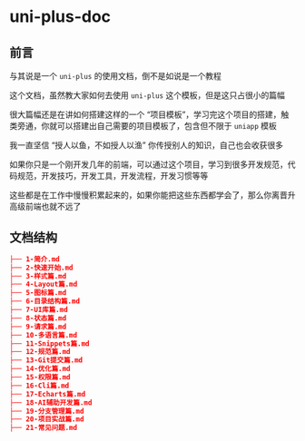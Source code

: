 # uni-plus-doc

## 前言

与其说是一个 `uni-plus` 的使用文档，倒不是如说是一个教程

这个文档，虽然教大家如何去使用 `uni-plus` 这个模板，但是这只占很小的篇幅

很大篇幅还是在讲如何搭建这样的一个 “项目模板”，学习完这个项目的搭建，触类旁通，你就可以搭建出自己需要的项目模板了，包含但不限于 `uniapp` 模板

我一直坚信 “授人以鱼，不如授人以渔” 你传授别人的知识，自己也会收获很多

如果你只是一个刚开发几年的前端，可以通过这个项目，学习到很多开发规范，代码规范，开发技巧，开发工具，开发流程，开发习惯等等

这些都是在工作中慢慢积累起来的，如果你能把这些东西都学会了，那么你离晋升高级前端也就不远了

## 文档结构

```json
├── 1-简介.md
├── 2-快速开始.md
├── 3-样式篇.md
├── 4-Layout篇.md
├── 5-图标篇.md
├── 6-目录结构篇.md
├── 7-UI库篇.md
├── 8-状态篇.md
├── 9-请求篇.md       
├── 10-多语言篇.md  
├── 11-Snippets篇.md
├── 12-规范篇.md    
├── 13-Git提交篇.md 
├── 14-优化篇.md    
├── 15-权限篇.md    
├── 16-Cli篇.md     
├── 17-Echarts篇.md 
├── 18-AI辅助开发篇.md
├── 19-分支管理篇.md
├── 20-项目实战篇.md
├── 21-常见问题.md
```
